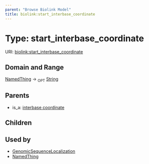 ```yaml
---
parent: "Browse Biolink Model"
title: biolink:start_interbase_coordinate
---
```


# Type: start_interbase_coordinate




URI: [biolink:start_interbase_coordinate](https://w3id.org/biolink/vocab/start_interbase_coordinate)


## Domain and Range

[NamedThing](NamedThing.md) ->  <sub>OPT</sub> [String](types/String.md)

## Parents

 *  is_a: [interbase coordinate](interbase_coordinate.md)

## Children


## Used by

 * [GenomicSequenceLocalization](GenomicSequenceLocalization.md)
 * [NamedThing](NamedThing.md)
